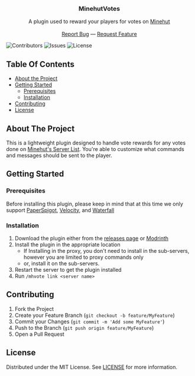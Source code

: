 <br/>
<p align="center">
  <h3 align="center">MinehutVotes</h3>

  <p align="center">
    A plugin used to reward your players for votes on <a href="https://minehut.com">Minehut</a>
    <br/><br/>
    <a href="https://github.com/SantioMC/MinehutVotes/issues">Report Bug</a>
    —
    <a href="https://github.com/SantioMC/MinehutVotes/issues">Request Feature</a>
  </p>
</p>

![Contributors](https://img.shields.io/github/contributors/SantioMC/MinehutVotes?color=dark-green)
![Issues](https://img.shields.io/github/issues/SantioMC/MinehutVotes)
![License](https://img.shields.io/github/license/SantioMC/MinehutVotes)

## Table Of Contents

* [About the Project](#about-the-project)
* [Getting Started](#getting-started)
    * [Prerequisites](#prerequisites)
    * [Installation](#installation)
* [Contributing](#contributing)
* [License](#license)

## About The Project

This is a lightweight plugin designed to handle vote rewards for any votes done on [Minehut's Server List](https://minehut.com/). You're able to customize what commands and messages should be sent to the player.

## Getting Started

### Prerequisites

Before installing this plugin, please keep in mind that at this time we only support [PaperSpigot](https://papermc.io/software/paper), [Velocity](https://papermc.io/software/velocity), and [Waterfall](https://papermc.io/software/waterfall)

### Installation

1. Download the plugin either from the [releases page](https://github.com/SantioMC/MinehutVotes/releases/latest) or [Modrinth](https://modrinth.com/mod/minehutvotes)
2. Install the plugin in the appropriate location
    - If Installing in the proxy, you don't need to install in the sub-servers, however you are limited to proxy commands only
    - or, install it on the sub-servers.
3. Restart the server to get the plugin installed
4. Run `/mhvote link <server name>`

## Contributing

1. Fork the Project
2. Create your Feature Branch (`git checkout -b feature/MyFeature`)
3. Commit your Changes (`git commit -m 'Add some MyFeature'`)
4. Push to the Branch (`git push origin feature/MyFeature`)
5. Open a Pull Request

## License

Distributed under the MIT License. See [LICENSE](https://github.com/SantioMC/MinehutVotes/blob/master/LICENSE) for more information.
